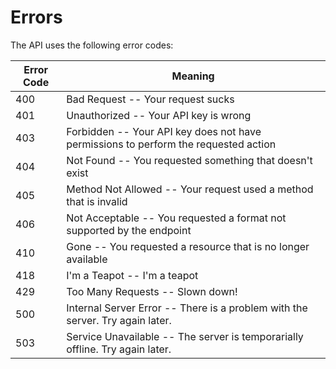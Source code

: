 # Errors

The API uses the following error codes:

Error Code | Meaning
---------- | -------
400        | Bad Request -- Your request sucks
401        | Unauthorized -- Your API key is wrong
403        | Forbidden -- Your API key does not have permissions to perform the requested action
404        | Not Found -- You requested something that doesn't exist
405        | Method Not Allowed -- Your request used a method that is invalid
406        | Not Acceptable -- You requested a format not supported by the endpoint
410        | Gone -- You requested a resource that is no longer available
418        | I'm a Teapot -- I'm a teapot
429        | Too Many Requests -- Slown down!
500        | Internal Server Error -- There is a problem with the server. Try again later.
503        | Service Unavailable -- The server is temporarially offline. Try again later.

